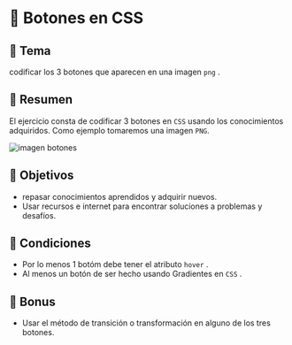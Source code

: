 # :black_square_button: Botones en CSS

## :black_square_button: Tema

codificar los 3 botones que aparecen en una imagen `png` .

## :black_square_button: Resumen

El ejercicio consta de codificar 3 botones en `CSS` usando los conocimientos adquiridos. Como ejemplo tomaremos una imagen `PNG`.

![imagen botones]()

## :black_square_button: Objetivos

* repasar conocimientos aprendidos y adquirir nuevos.
* Usar recursos e internet para encontrar soluciones a problemas y desafíos.

## :black_square_button: Condiciones

* Por lo menos 1 botóm debe tener el atributo `hover` .
* Al menos un botón de ser hecho usando Gradientes en `CSS` .

## :black_square_button: Bonus

* Usar el método de transición o transformación en alguno de los tres botones.
